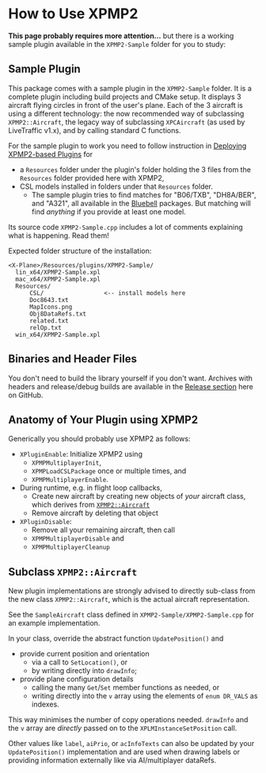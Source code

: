 How to Use XPMP2
==

**This page probably requires more attention...**
but there is a working sample plugin available in
the `XPMP2-Sample` folder for you to study:

## Sample Plugin ##

This package comes with a sample plugin in the `XPMP2-Sample` folder. It is a complete
plugin including build projects and CMake setup. It displays 3 aircraft flying circles
in front of the user's plane. Each of the 3 aircraft is using a different technology:
the now recommended way of subclassing `XPMP2::Aircraft`, the legacy way
of subclassing `XPCAircraft` (as used by LiveTraffic v1.x), and by calling
standard C functions.

For the sample plugin to work you need to follow instruction in
[Deploying XPMP2-based Plugins](Deploying.html) for

- a `Resources` folder under the plugin's folder holding the 3 files from
  the `Resources` folder provided here with XPMP2,
- CSL models installed in folders under that `Resources` folder.
  - The sample plugin tries to find matches for "B06/TXB", "DH8A/BER", and
    "A321", all available in the
    [Bluebell](https://forums.x-plane.org/index.php?/files/file/37041-bluebell-obj8-csl-packages/)
    packages. But matching will find _anything_ if you provide at least one model.

Its source code `XPMP2-Sample.cpp` includes a lot of comments explaining
what is happening. Read them!

Expected folder structure of the installation:
```
<X-Plane>/Resources/plugins/XPMP2-Sample/
  lin_x64/XPMP2-Sample.xpl
  mac_x64/XPMP2-Sample.xpl
  Resources/
      CSL/                 <-- install models here
      Doc8643.txt
      MapIcons.png
      Obj8DataRefs.txt
      related.txt
      relOp.txt
  win_x64/XPMP2-Sample.xpl
```

## Binaries and Header Files ##

You don't need to build the library yourself if you don't want.
Archives with headers and release/debug builds are available in the
[Release section](https://github.com/TwinFan/XPMP2/releases)
here on GitHub.

## Anatomy of Your Plugin using XPMP2 ##

Generically you should probably use XPMP2 as follows:

- `XPluginEnable`: Initialize XPMP2 using
  - `XPMPMultiplayerInit`,
  - `XPMPLoadCSLPackage` once or multiple times, and
  - `XPMPMultiplayerEnable`.
- During runtime, e.g. in flight loop callbacks,
  - Create new aircraft by creating new objects of _your_ aircraft class,
    which derives from [`XPMP2::Aircraft`](html/classXPMP2_1_1Aircraft.html)
  - Remove aircraft by deleting that object
- `XPluginDisable`:
  - Remove all your remaining aircraft, then call
  - `XPMPMultiplayerDisable` and
  - `XPMPMultiplayerCleanup`

## Subclass `XPMP2::Aircraft` ##

New plugin implementations are strongly advised to directly sub-class
from the new class `XPMP2::Aircraft`, which is the actual aircraft representation.

See the `SampleAircraft` class defined in `XPMP2-Sample/XPMP2-Sample.cpp`
for an example implementation.

In your class, override the abstract function `UpdatePosition()` and
- provide current position and orientation
  - via a call to `SetLocation()`, or
  - by writing directly into `drawInfo`;
- provide plane configuration details
  - calling the many `Get`/`Set` member functions as needed, or
  - writing directly into the `v` array
    using the elements of `enum DR_VALS` as indexes.

This way minimises the number of copy operations needed. `drawInfo` and the `v` array
are _directly_ passed on to the `XPLMInstanceSetPosition` call.

Other values like `label`, `aiPrio`, or `acInfoTexts` can also be updated by your
`UpdatePosition()` implementation and are used when drawing labels
or providing information externally like via AI/multiplayer dataRefs.
